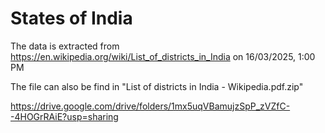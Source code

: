 # States of India

The data is extracted from https://en.wikipedia.org/wiki/List_of_districts_in_India on 16/03/2025, 1:00 PM

The file can also be find in "List of districts in India - Wikipedia.pdf.zip"

https://drive.google.com/drive/folders/1mx5uqVBamujzSpP_zVZfC--4HOGrRAiE?usp=sharing


